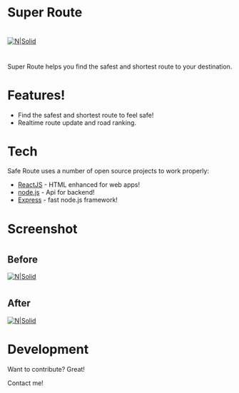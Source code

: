 # Super Route
#
#
[![N|Solid](http://moziru.com/images/curve-clipart-black-and-white-9.png)](https://github.com/ishankbahl/women-safety-route)
#
Super Route helps you find the safest and shortest route to your destination.


# Features!

  - Find the safest and shortest route to feel safe! 
  - Realtime route update and road ranking.


# Tech

Safe Route uses a number of open source projects to work properly:

* [ReactJS] - HTML enhanced for web apps!
* [node.js] - Api for backend!
* [Express] - fast node.js framework!
 
# Screenshot
#
## Before
[![N|Solid](https://image.ibb.co/fjEfiS/Whats_App_Image_2018_03_08_at_6_51_07_AM.jpg)](https://github.com/ishankbahl/women-safety-route)
#
#
## After
[![N|Solid](https://ibin.co/w800/3u7DXNt57wCT.jpg)](https://github.com/ishankbahl/women-safety-route)



# Development

Want to contribute? Great!

Contact me!




   [git-repo-url]: <https://github.com/ishankbahl/women-safety-route>
   [node.js]: <http://nodejs.org>
   [express]: <http://expressjs.com>
   [ReactJS]: <http://reactjs.org>
